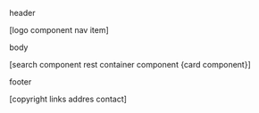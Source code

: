 header

[logo component
nav item]

body

[search component
rest container component
{card component}]

footer

[copyright
links
addres
contact]

